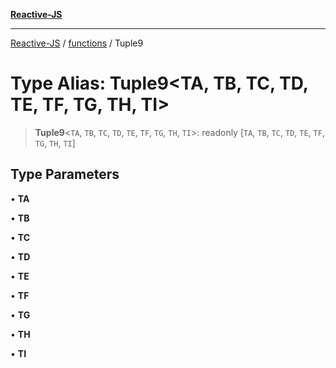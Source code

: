 [**Reactive-JS**](../../README.md)

***

[Reactive-JS](../../README.md) / [functions](../README.md) / Tuple9

# Type Alias: Tuple9\<TA, TB, TC, TD, TE, TF, TG, TH, TI\>

> **Tuple9**\<`TA`, `TB`, `TC`, `TD`, `TE`, `TF`, `TG`, `TH`, `TI`\>: readonly \[`TA`, `TB`, `TC`, `TD`, `TE`, `TF`, `TG`, `TH`, `TI`\]

## Type Parameters

• **TA**

• **TB**

• **TC**

• **TD**

• **TE**

• **TF**

• **TG**

• **TH**

• **TI**
